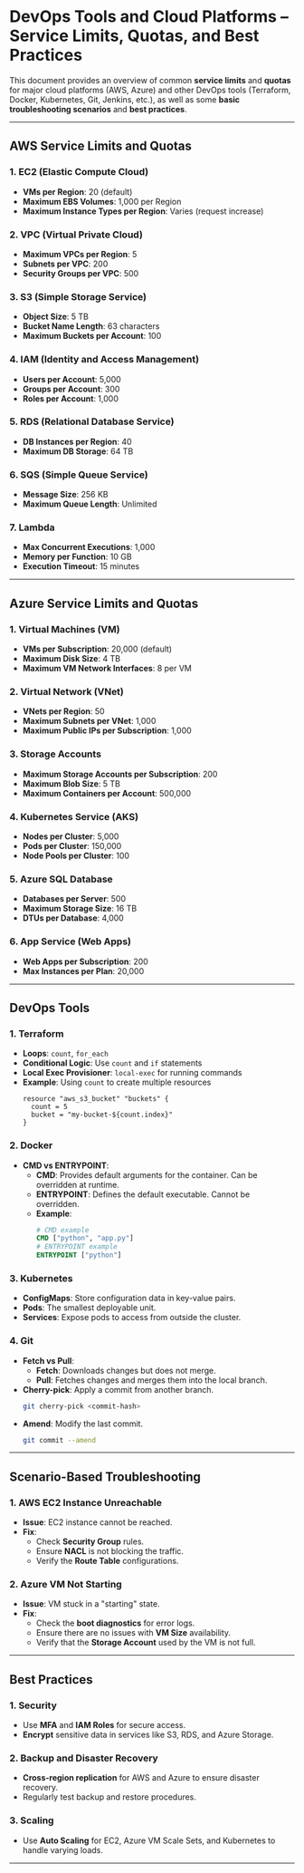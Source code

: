 # **DevOps Tools and Cloud Platforms – Service Limits, Quotas, and Best Practices**

This document provides an overview of common **service limits** and **quotas** for major cloud platforms (AWS, Azure) and other DevOps tools (Terraform, Docker, Kubernetes, Git, Jenkins, etc.), as well as some **basic troubleshooting scenarios** and **best practices**.

---

## **AWS Service Limits and Quotas**

### **1. EC2 (Elastic Compute Cloud)**
- **VMs per Region**: 20 (default)
- **Maximum EBS Volumes**: 1,000 per Region
- **Maximum Instance Types per Region**: Varies (request increase)

### **2. VPC (Virtual Private Cloud)**
- **Maximum VPCs per Region**: 5
- **Subnets per VPC**: 200
- **Security Groups per VPC**: 500

### **3. S3 (Simple Storage Service)**
- **Object Size**: 5 TB
- **Bucket Name Length**: 63 characters
- **Maximum Buckets per Account**: 100

### **4. IAM (Identity and Access Management)**
- **Users per Account**: 5,000
- **Groups per Account**: 300
- **Roles per Account**: 1,000

### **5. RDS (Relational Database Service)**
- **DB Instances per Region**: 40
- **Maximum DB Storage**: 64 TB

### **6. SQS (Simple Queue Service)**
- **Message Size**: 256 KB
- **Maximum Queue Length**: Unlimited

### **7. Lambda**
- **Max Concurrent Executions**: 1,000
- **Memory per Function**: 10 GB
- **Execution Timeout**: 15 minutes

---

## **Azure Service Limits and Quotas**

### **1. Virtual Machines (VM)**
- **VMs per Subscription**: 20,000 (default)
- **Maximum Disk Size**: 4 TB
- **Maximum VM Network Interfaces**: 8 per VM

### **2. Virtual Network (VNet)**
- **VNets per Region**: 50
- **Maximum Subnets per VNet**: 1,000
- **Maximum Public IPs per Subscription**: 1,000

### **3. Storage Accounts**
- **Maximum Storage Accounts per Subscription**: 200
- **Maximum Blob Size**: 5 TB
- **Maximum Containers per Account**: 500,000

### **4. Kubernetes Service (AKS)**
- **Nodes per Cluster**: 5,000
- **Pods per Cluster**: 150,000
- **Node Pools per Cluster**: 100

### **5. Azure SQL Database**
- **Databases per Server**: 500
- **Maximum Storage Size**: 16 TB
- **DTUs per Database**: 4,000

### **6. App Service (Web Apps)**
- **Web Apps per Subscription**: 200
- **Max Instances per Plan**: 20,000

---

## **DevOps Tools**

### **1. Terraform**
- **Loops**: `count`, `for_each`
- **Conditional Logic**: Use `count` and `if` statements
- **Local Exec Provisioner**: `local-exec` for running commands
- **Example**: Using `count` to create multiple resources
  ```hcl
  resource "aws_s3_bucket" "buckets" {
    count = 5
    bucket = "my-bucket-${count.index}"
  }
  ```

### **2. Docker**
- **CMD vs ENTRYPOINT**: 
  - **CMD**: Provides default arguments for the container. Can be overridden at runtime.
  - **ENTRYPOINT**: Defines the default executable. Cannot be overridden.
  - **Example**:
    ```dockerfile
    # CMD example
    CMD ["python", "app.py"]
    # ENTRYPOINT example
    ENTRYPOINT ["python"]
    ```

### **3. Kubernetes**
- **ConfigMaps**: Store configuration data in key-value pairs.
- **Pods**: The smallest deployable unit.
- **Services**: Expose pods to access from outside the cluster.

### **4. Git**
- **Fetch vs Pull**: 
  - **Fetch**: Downloads changes but does not merge.
  - **Pull**: Fetches changes and merges them into the local branch.
- **Cherry-pick**: Apply a commit from another branch.
  ```bash
  git cherry-pick <commit-hash>
  ```
- **Amend**: Modify the last commit.
  ```bash
  git commit --amend
  ```

---

## **Scenario-Based Troubleshooting**

### **1. AWS EC2 Instance Unreachable**
- **Issue**: EC2 instance cannot be reached.
- **Fix**:
  - Check **Security Group** rules.
  - Ensure **NACL** is not blocking the traffic.
  - Verify the **Route Table** configurations.

### **2. Azure VM Not Starting**
- **Issue**: VM stuck in a "starting" state.
- **Fix**:
  - Check the **boot diagnostics** for error logs.
  - Ensure there are no issues with **VM Size** availability.
  - Verify that the **Storage Account** used by the VM is not full.

---

## **Best Practices**

### **1. Security**
- Use **MFA** and **IAM Roles** for secure access.
- **Encrypt** sensitive data in services like S3, RDS, and Azure Storage.

### **2. Backup and Disaster Recovery**
- **Cross-region replication** for AWS and Azure to ensure disaster recovery.
- Regularly test backup and restore procedures.

### **3. Scaling**
- Use **Auto Scaling** for EC2, Azure VM Scale Sets, and Kubernetes to handle varying loads.

---
